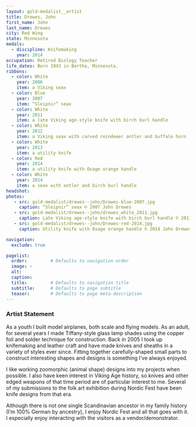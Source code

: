 ```yaml
---
layout: gold-medalist__artist
title: Drewes, John
first_name: John
last_name: Drewes
city: Red Wing
state: Minnesota
medals:
  - discipline: Knifemaking
    year: 2014
occupation: Retired Biology Teacher
life_dates: Born 1943 in Bertha, Minnesota.
ribbons:
  - color: White
    year: 2006
    item: a Viking seax
  - color: Blue
    year: 2007
    item: “Sleipnir” seax
  - color: White
    year: 2011
    item: a late Viking age-style knife with birch burl handle
  - color: White
    year: 2012
    item: a Viking seax with carved reindeeer antler and buffalo horn
  - color: White
    year: 2013
    item: a utility knife
  - color: Red
    year: 2014
    item: a utility knife with Osage orange handle
  - color: White
    year: 2014
    item: a seax with antler and birch burl handle
headshot:
photos:
   - src: gold-medalist/drewes--john/Drewes-blue-2007.jpg
     caption: “Sleipnir” seax © 2007 John Drewes
   - src: gold-medalist/drewes--john/drewes_white_2011.jpg
     caption: Late Viking age-style knife with birch burl handle © 2011 John Drewes
   - src: gold-medalist/drewes--john/Drewes-red-2014.jpg
     caption: Utility knife with Osage orange handle © 2014 John Drewes

navigation:
  exclude: true

pagelist:
  order:         # Defaults to navigation order
  image: ~
  alt:
  caption:
  title:         # Defaults to navigation title
  subtitle:      # Defaults to page subtitle
  teaser:        # Defaults to page meta-description
---
```

### Artist Statement

As a youth I built model airplanes, both scale and flying models. As an adult, for several years I made Tiffany-style glass lamp shades using the copper foil and solder technique for construction. Back in 2005 I took up knifemaking and leather craft and have made knives and sheaths in a variety of styles ever since. Fitting together carefully-shaped small parts to construct interesting shapes and designs is something I’ve always enjoyed.

I like working zoomorphic (animal shape) designs into my projects when possible. I also have keen interest in Viking Age history, so knives and other edged weapons of that time period are of particular interest to me. Several of my submissions to the folk art exhibition during Nordic Fest have been knife designs from that era.

Although there is not one single Scandinavian ancestor in my family history (I’m 100% German by ancestry), I enjoy Nordic Fest and all that goes with it. I especially enjoy interacting with the visitors as a vendor/demonstrator.
